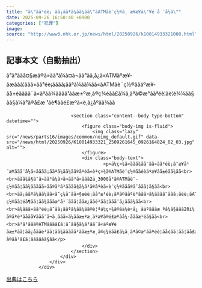 ```yaml
---
title: "ã\"ãã³éè¡ ãã¡ããªã¼ãã¼ãã\"ãATMãè¨­ç½®ã¸ æ¥æ¥ä\"¥é å ¨å½ã\""
date: 2025-09-26 16:50:40 +0900
categories: ["犯罪"]
image: 
source: "http://www3.nhk.or.jp/news/html/20250926/k10014933321000.html"
---
```


## 記事本文（自動抽出）
<div><div class="content--detail-body">
						<p class="content--summary">ã³ã³ããå¤§æã®ã»ãã³ã¼ã¤ã¬ãã³ãä¸­å¿ã«ATMäºæ¥­ãæããã¦ããã»ãã³éè¡ãããã¡ããªã¼ãã¼ãã«ãATMãè¨­ç½®ããäºæ¥­ãå±éãããã¨ã«ãªãã¾ãããã¹ããæ±ºæ¸ã®ç¾éãã£ã¼ã¸ãªã©æ°ããªéè¦ãè¦è¾¼ãã§ãã§ã¼ã³ã®å£æ ¹ãè¶ããé£æºã«è¸ã¿åºãã¾ãã</p>
						<div class="content--detail-more">

							<section class="content--body type-bottom" datetime="">
								<figure class="body-img is-fluid">
									<img class="lazy" src="/news/parts16/images/common/noimg_default.gif" data-src="/news/html/20250926/K10014933321_2509261645_0926164824_02_03.jpg" alt="">
								</figure>
								<div class="body-text">
										<p>ä¼ç¤¾ã«ããã¾ãã¨ãã»ãã³éè¡ã¯æ¥å¹´æ¥ããå¨å½ã«ãããã¡ããªã¼ãã¼ãã®åºèã«èªç¤¾ã®ATMãè¨­ç½®ããéèäºæ¥­ãå±éãã¾ãã<br><br>ããã¾ã§ã¯ã»ãã³ã¼ã¤ã¬ãã³ã«ããã2ä¸3000å°ã®ATMãè¨­ç½®ãã¦ãã¾ããããã»ãã®ã³ã³ãããã§ã¼ã³ã®åºèã«è¨­ç½®ããã®ã¯åãã¦ã§ãã<br><br>ãã¡ããªã¼ãã¼ãã«ã¯ç¾å¨ãå¤§æéè¡ãå°æ¹éè¡ãªã©ãåºè³ããã¤ã¼ãããã¨ããã¡ãéè¡ãATMãè¨­ç½®ãã¦éå¶ãã¦ãã¾ãããæ°å¹´ããã¦åãæ¿ããé²ãã¦ããã¨ã¿ããã¾ãã<br><br>ã¾ããã»ãã³éè¡ã¯ãã¡ããªã¼ãã¼ãã®è¦ªä¼ç¤¾ã®ãä¼è¤å¿ åäºãããæ ªå¼ã§ããã20ï¼ã®åºè³ãåãå¥ããã¯ã¬ã¸ããã«ã¼ããæ±ºæ¸äºæ¥­ã®é£æºãå¼·åããæ¹éã§ãã<br><br>ã³ã³ããã®ATMãããã£ã¦ã¯ãã§ã¼ã³ãã¨ã«äºæ¥­èãæ±ºãã¦ãã¿åããé²ãã¦ãã¾ããããã¹ããæ±ºæ¸ã®ç¾éãã£ã¼ã¸ãªã©æ°ããªéè¦ãå¢ãã¦ãã¦ãå£æ ¹ãè¶ããé£æºã§é¡§å®¢ã®ç²å¾ããµã¼ãã¹ã®åå®ãå³ã£ã¦ããã­ããã§ãã</p>
								</div>
							</section>
						</div>
					</div>
				</div>

[出典はこちら](http://www3.nhk.or.jp/news/html/20250926/k10014933321000.html)
